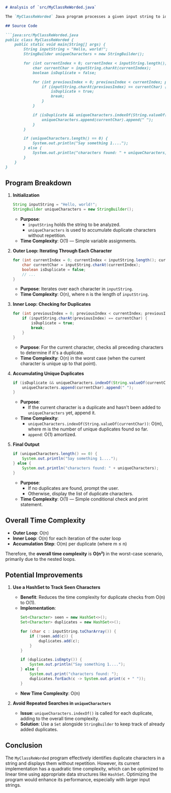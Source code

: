 ```markdown
# Analysis of `src/MyClassReWorded.java`

The `MyClassReWorded` Java program processes a given input string to identify and display duplicate characters. Below is a detailed analysis of the program, including comments, insights into its functionality, and time complexity at each step.

## Source Code

```java:src/MyClassReWorded.java
public class MyClassReWorded {
    public static void main(String[] args) {
        String inputString = "Hello, world!"; 
        StringBuilder uniqueCharacters = new StringBuilder(); 

        for (int currentIndex = 0; currentIndex < inputString.length(); currentIndex++) { // O(n)
            char currentChar = inputString.charAt(currentIndex);
            boolean isDuplicate = false;

            for (int previousIndex = 0; previousIndex < currentIndex; previousIndex++) { // O(n)
                if (inputString.charAt(previousIndex) == currentChar) {
                    isDuplicate = true;
                    break; 
                }
            }

            if (isDuplicate && uniqueCharacters.indexOf(String.valueOf(currentChar)) == -1) {
                uniqueCharacters.append(currentChar).append(" ");
            }
        }

        if (uniqueCharacters.length() == 0) {
            System.out.println("Say something 1....");
        } else {
            System.out.println("characters found: " + uniqueCharacters);
        }
    }
}
```

## Program Breakdown

1. **Initialization**
    ```java
    String inputString = "Hello, world!"; 
    StringBuilder uniqueCharacters = new StringBuilder(); 
    ```
    - **Purpose**: 
        - `inputString` holds the string to be analyzed.
        - `uniqueCharacters` is used to accumulate duplicate characters without repetition.
    - **Time Complexity**: O(1) — Simple variable assignments.

2. **Outer Loop: Iterating Through Each Character**
    ```java
    for (int currentIndex = 0; currentIndex < inputString.length(); currentIndex++) { // O(n)
        char currentChar = inputString.charAt(currentIndex);
        boolean isDuplicate = false;
        // ...
    }
    ```
    - **Purpose**: Iterates over each character in `inputString`.
    - **Time Complexity**: O(n), where n is the length of `inputString`.

3. **Inner Loop: Checking for Duplicates**
    ```java
    for (int previousIndex = 0; previousIndex < currentIndex; previousIndex++) { // O(n)
        if (inputString.charAt(previousIndex) == currentChar) {
            isDuplicate = true;
            break; 
        }
    }
    ```
    - **Purpose**: For the current character, checks all preceding characters to determine if it's a duplicate.
    - **Time Complexity**: O(n) in the worst case (when the current character is unique up to that point).

4. **Accumulating Unique Duplicates**
    ```java
    if (isDuplicate && uniqueCharacters.indexOf(String.valueOf(currentChar)) == -1) {
        uniqueCharacters.append(currentChar).append(" ");
    }
    ```
    - **Purpose**: 
        - If the current character is a duplicate and hasn't been added to `uniqueCharacters` yet, append it.
    - **Time Complexity**:
        - `uniqueCharacters.indexOf(String.valueOf(currentChar))`: O(m), where m is the number of unique duplicates found so far.
        - `append`: O(1) amortized.

5. **Final Output**
    ```java
    if (uniqueCharacters.length() == 0) {
        System.out.println("Say something 1....");
    } else {
        System.out.println("characters found: " + uniqueCharacters);
    }
    ```
    - **Purpose**: 
        - If no duplicates are found, prompt the user.
        - Otherwise, display the list of duplicate characters.
    - **Time Complexity**: O(1) — Simple conditional check and print statement.

## Overall Time Complexity

- **Outer Loop**: O(n)
- **Inner Loop**: O(n) for each iteration of the outer loop
- **Accumulation Step**: O(m) per duplicate (where m ≤ n)

Therefore, the **overall time complexity** is **O(n²)** in the worst-case scenario, primarily due to the nested loops.

## Potential Improvements

1. **Use a HashSet to Track Seen Characters**
    - **Benefit**: Reduces the time complexity for duplicate checks from O(n) to O(1).
    - **Implementation**:
        ```java
        Set<Character> seen = new HashSet<>();
        Set<Character> duplicates = new HashSet<>();

        for (char c : inputString.toCharArray()) {
            if (!seen.add(c)) {
                duplicates.add(c);
            }
        }

        if (duplicates.isEmpty()) {
            System.out.println("Say something 1....");
        } else {
            System.out.print("characters found: ");
            duplicates.forEach(c -> System.out.print(c + " "));
        }
        ```
    - **New Time Complexity**: O(n)

2. **Avoid Repeated Searches in `uniqueCharacters`**
    - **Issue**: `uniqueCharacters.indexOf()` is called for each duplicate, adding to the overall time complexity.
    - **Solution**: Use a `Set` alongside `StringBuilder` to keep track of already added duplicates.

## Conclusion

The `MyClassReWorded` program effectively identifies duplicate characters in a string and displays them without repetition. However, its current implementation has a quadratic time complexity, which can be optimized to linear time using appropriate data structures like `HashSet`. Optimizing the program would enhance its performance, especially with larger input strings.